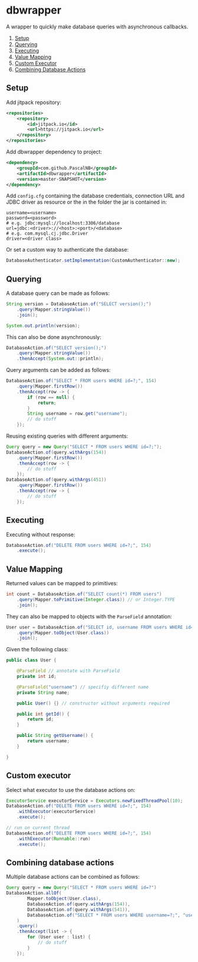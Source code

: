# dbwrapper

A wrapper to quickly make database queries with asynchronous callbacks.
1. [Setup](#setup)
2. [Querying](#querying)
3. [Executing](#executing)
4. [Value Mapping](#value-mapping)
5. [Custom Executor](#custom-executor)
6. [Combining Database Actions](#combining-database-actions)

## Setup

Add jitpack repository:

```xml
<repositories>
    <repository>
        <id>jitpack.io</id>
        <url>https://jitpack.io</url>
    </repository>
</repositories>
```

Add dbwrapper dependency to project:

```xml
<dependency>
    <groupId>com.github.PascalNB</groupId>
    <artifactId>dbwrapper</artifactId>
    <version>master-SNAPSHOT</version>
</dependency>
```

Add ``config.cfg`` containing the database credentials, connection URL and JDBC driver as resource or the in the folder the jar is contained in:

```properties
username=<username>
password=<password>
# e.g. jdbc:mysql://localhost:3306/database
url=jdbc:<driver>://<host>:<port>/<database>
# e.g. com.mysql.cj.jdbc.Driver
driver=<driver class>
```

Or set a custom way to authenticate the database:

```java
DatabaseAuthenticator.setImplementation(CustomAuthenticator::new);
```

## Querying

A database query can be made as follows:

```java
String version = DatabaseAction.of("SELECT version();")
    .query(Mapper.stringValue())
    .join();

System.out.println(version);
```

This can also be done asynchronously:

```java
DatabaseAction.of("SELECT version();")
    .query(Mapper.stringValue())
    .thenAccept(System.out::println);
```

Query arguments can be added as follows:

```java
DatabaseAction.of("SELECT * FROM users WHERE id=?;", 154)
    .query(Mapper.firstRow())
    .thenAccept(row -> {
        if (row == null) {
            return;
        }
        String username = row.get("username");
        // do stuff
    });
```

Reusing existing queries with different arguments:

```java
Query query = new Query("SELECT * FROM users WHERE id=?;");
DatabaseAction.of(query.withArgs(154))
    .query(Mapper.firstRow())
    .thenAccept(row -> {
        // do stuff
    });
DatabaseAction.of(query.withArgs(451))
    .query(Mapper.firstRow())
    .thenAccept(row -> {
        // do stuff
    });
```

## Executing

Executing without response:

```java
DatabaseAction.of("DELETE FROM users WHERE id=?;", 154)
    .execute();
```

## Value Mapping

Returned values can be mapped to primitives:

```java
int count = DatabaseAction.of("SELECT count(*) FROM users")
    .query(Mapper.toPrimitive(Integer.class)) // or Integer.TYPE
    .join();
```

They can also be mapped to objects with the `ParseField` annotation:

```java
User user = DatabaseAction.of("SELECT id, username FROM users WHERE id=?", 154)
    .query(Mapper.toObject(User.class))
    .join();
```

Given the following class:

```java
public class User {

    @ParseField // annotate with ParseField
    private int id;

    @ParseField("username") // specifiy different name
    private String name;

    public User() {} // constructor without arguments required

    public int getId() {
        return id;
    }

    public String getUsername() {
        return username;
    }

}
```

## Custom executor

Select what executor to use the database actions on:

```java
ExecutorService executorService = Executors.newFixedThreadPool(10);
DatabaseAction.of("DELETE FROM users WHERE id=?;", 154)
    .withExecutor(executorService)
    .execute();

// run on current thread
DatabaseAction.of("DELETE FROM users WHERE id=?;", 154)
    .withExecutor(Runnable::run)
    .execute();
```

## Combining database actions

Multiple database actions can be combined as follows:

```java
Query query = new Query("SELECT * FROM users WHERE id=?")
DatabaseAction.allOf(
        Mapper.toObject(User.class),
        DatabaseAction.of(query.withArgs(154)),
        DatabaseAction.of(query.withArgs(541)),
        DatabaseAction.of("SELECT * FROM users WHERE username=?;", "username")
    )
    .query()
    .thenAccept(list -> {
        for (User user : list) {
            // do stuff
        }
    });
```